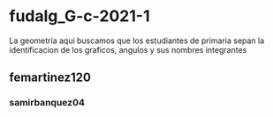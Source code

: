 # fudalg_G-c-2021-1
La geometría aqui buscamos que los estudiantes de  primaria sepan la identificacion de los graficos, angulos y sus nombres
integrantes 
## femartinez120
### samirbanquez04

